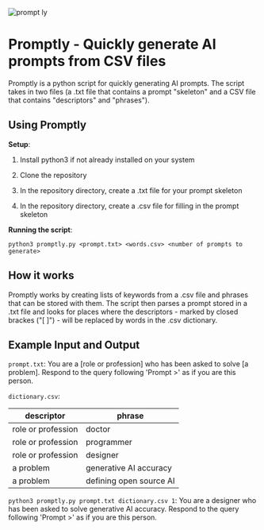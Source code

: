 
![prompt ly](https://github.com/misslivirose/promptly/assets/4313320/9fb0ff71-e4b9-40f9-b346-1ff183fdadd4)

# Promptly - Quickly generate AI prompts from CSV files 
Promptly is a python script for quickly generating AI prompts. The script takes in two files (a .txt file that contains a prompt "skeleton" and a CSV file that contains "descriptors" and "phrases"). 

## Using Promptly

**Setup**: 
1. Install python3 if not already installed on your system

2. Clone the repository 

3. In the repository directory, create a .txt file for your prompt skeleton

4. In the repository directory, create a .csv file for filling in the prompt skeleton

**Running the script**: 

`python3 promptly.py <prompt.txt> <words.csv> <number of prompts to generate>`

## How it works
Promptly works by creating lists of keywords from a .csv file and phrases that can be stored with them. The script then parses a prompt stored in a .txt file and looks for places where the descriptors - marked by closed brackes ("[ ]") - will be replaced by words in the .csv dictionary. 


## Example Input and Output

`prompt.txt`: You are a [role or profession] who has been asked to solve [a problem]. Respond to the query following 'Prompt >' as if you are this person.

`dictionary.csv`: 

| descriptor | phrase |
| ---------- | -------|
|role or profession | doctor |
|role or profession | programmer |
|role or profession | designer |
|a problem | generative AI accuracy |
|a problem | defining open source AI |

`python3 promptly.py prompt.txt dictionary.csv 1`:
You are a designer who has been asked to solve generative AI accuracy. Respond to the query following 'Prompt >' as if you are this person.
